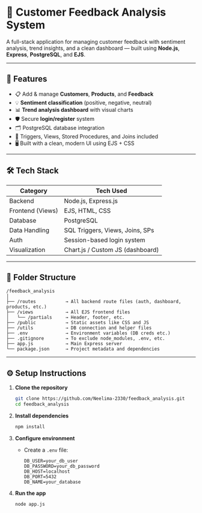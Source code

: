# 💬 Customer Feedback Analysis System

A full-stack application for managing customer feedback with sentiment analysis, trend insights, and a clean dashboard — built using **Node.js**, **Express**, **PostgreSQL**, and **EJS**.

---

## 🚀 Features

- 📋 Add & manage **Customers**, **Products**, and **Feedback**
- 💡 **Sentiment classification** (positive, negative, neutral)
- 📊 **Trend analysis dashboard** with visual charts
- 🛡️ Secure **login/register** system
- 🗂️ PostgreSQL database integration
- 🎯 Triggers, Views, Stored Procedures, and Joins included
- 🖥️ Built with a clean, modern UI using EJS + CSS

---

## 🛠️ Tech Stack

| Category        | Tech Used                         |
|----------------|-----------------------------------|
| Backend         | Node.js, Express.js               |
| Frontend (Views)| EJS, HTML, CSS                    |
| Database        | PostgreSQL                        |
| Data Handling   | SQL Triggers, Views, Joins, SPs   |
| Auth            | Session-based login system        |
| Visualization   | Chart.js / Custom JS (dashboard)  |

---

## 📂 Folder Structure

```
/feedback_analysis
│
├── /routes           → All backend route files (auth, dashboard, products, etc.)
├── /views            → All EJS frontend files
│   └── /partials     → Header, footer, etc.
├── /public           → Static assets like CSS and JS
├── /utils            → DB connection and helper files
├── .env              → Environment variables (DB creds etc.)
├── .gitignore        → To exclude node_modules, .env, etc.
├── app.js            → Main Express server
└── package.json      → Project metadata and dependencies
```

---

## ⚙️ Setup Instructions

1. **Clone the repository**
   ```bash
   git clone https://github.com/Neelima-2330/feedback_analysis.git
   cd feedback_analysis
   ```

2. **Install dependencies**
   ```bash
   npm install
   ```

3. **Configure environment**
   - Create a `.env` file:
     ```
     DB_USER=your_db_user
     DB_PASSWORD=your_db_password
     DB_HOST=localhost
     DB_PORT=5432
     DB_NAME=your_database
     ```

4. **Run the app**
   ```bash
   node app.js
   ```
